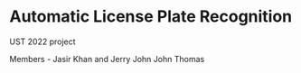 # Automatic License Plate Recognition

UST 2022 project

Members - Jasir Khan and Jerry John John Thomas
